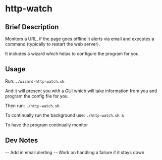 # http-watch
## Brief Description
Monitors a URL, if the page goes offline it alerts via email and executes a command (typically to restart the web server).

It includes a wizard which helps to configure the program for you.


## Usage
Run: ```./wizard-http-watch.sh```

And it will present you with a GUI which will take information from you and program the config file for you.

Then run: ```./http-watch.sh```

To continually run the background use: ```./http-watch.sh &```

To have the program continually monitor

## Dev Notes
-- Add in email alerting
-- Work on handling a failure if it stays down
